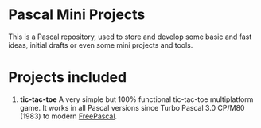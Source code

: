 Pascal Mini Projects
====================

This is a Pascal repository, used to store and develop some basic and fast ideas, initial drafts or even some mini projects and tools.

Projects included
=================

1. **tic-tac-toe** A very simple but 100% functional tic-tac-toe multiplatform game. It works in all Pascal versions since Turbo Pascal 3.0 CP/M80 (1983) to modern [FreePascal](https://www.freepascal.org).

